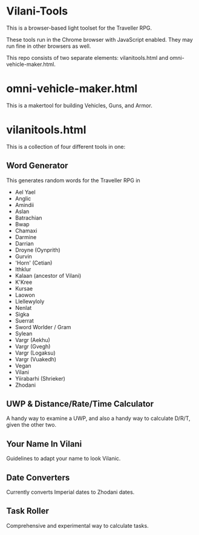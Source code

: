 # Vilani-Tools
This is a browser-based light toolset for the Traveller RPG.

These tools run in the Chrome browser with JavaScript enabled.  They may run fine in other browsers as well.

This repo consists of two separate elements: vilanitools.html and omni-vehicle-maker.html.

# omni-vehicle-maker.html

This is a makertool for building Vehicles, Guns, and Armor.


# vilanitools.html

This is a collection of four different tools in one:

## Word Generator

This generates random words for the Traveller RPG in 

* Ael Yael
* Anglic
* Amindii
* Aslan
* Batrachian
* Bwap
* Chamaxi
* Darmine
* Darrian
* Droyne (Oynprith)
* Gurvin
* 'Horn' (Cetian)
* Ithklur
* Kalaan (ancestor of Vilani)
* K'Kree
* Kursae
* Laowon
* Llellewyloly
* Nenlat
* Sigka
* Suerrat
* Sword Worlder / Gram
* Sylean
* Vargr (Aekhu)
* Vargr (Gvegh)
* Vargr (Logaksu)
* Vargr (Vuakedh)
* Vegan
* Vilani
* Yiirabarhi (Shrieker)
* Zhodani

## UWP & Distance/Rate/Time Calculator

A handy way to examine a UWP, and also a handy way to calculate D/R/T, given the other two.

## Your Name In Vilani

Guidelines to adapt your name to look Vilanic.

## Date Converters

Currently converts Imperial dates to Zhodani dates.

## Task Roller

Comprehensive and experimental way to calculate tasks.


